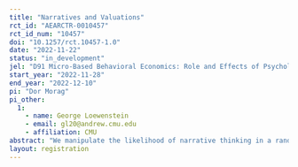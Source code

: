 ```yaml
---
title: "Narratives and Valuations"
rct_id: "AEARCTR-0010457"
rct_id_num: "10457"
doi: "10.1257/rct.10457-1.0"
date: "2022-11-22"
status: "in_development"
jel: "D91 Micro-Based Behavioral Economics: Role and Effects of Psychological, Emotional, Social, and Cognitive Factors on Decision Making"
start_year: "2022-11-28"
end_year: "2022-12-10"
pi: "Dor Morag"
pi_other:
  1:
    - name: George Loewenstein
    - email: gl20@andrew.cmu.edu
    - affiliation: CMU
abstract: "We manipulate the likelihood of narrative thinking in a randomized field experiment to estimate the effect of narrative (compared to analytical) thinking on valuations."
layout: registration
---
```


